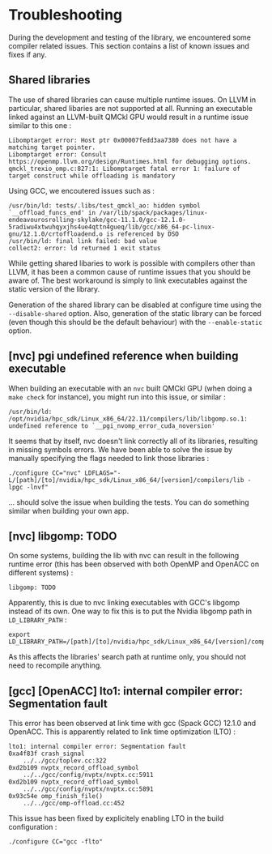 # Troubleshooting

During the development and testing of the library, we encountered some compiler related issues. This section contains a list of known issues and fixes if any. 


## Shared libraries 

The use of shared libraries can cause multiple runtime issues. On LLVM in particular, shared libaries are not supported at all. Running an executable linked against an LLVM-built QMCkl GPU would result in a runtime issue similar to this one : 

```
Libomptarget error: Host ptr 0x00007fedd3aa7380 does not have a matching target pointer.
Libomptarget error: Consult https://openmp.llvm.org/design/Runtimes.html for debugging options.
qmckl_trexio_omp.c:827:1: Libomptarget fatal error 1: failure of target construct while offloading is mandatory
```

Using GCC, we encoutered issues such as : 

```
/usr/bin/ld: tests/.libs/test_qmckl_ao: hidden symbol `__offload_funcs_end' in /var/lib/spack/packages/linux-endeavourosrolling-skylake/gcc-11.1.0/gcc-12.1.0-5radiwu4xtwuhqyxjhs4ue4qttn4gueq/lib/gcc/x86_64-pc-linux-gnu/12.1.0/crtoffloadend.o is referenced by DSO
/usr/bin/ld: final link failed: bad value
collect2: error: ld returned 1 exit status
```

While getting shared libaries to work is possible with compilers other than LLVM, it has been a common cause of runtime issues that you should be aware of. The best workaround is simply to link executables against the static version of the library. 

Generation of the shared library can be disabled at configure time using the `--disable-shared` option. Also, generation of the static library can be forced (even though this should be the default behaviour) with the `--enable-static` option.


## [nvc] pgi undefined reference when building executable

When building an executable with an `nvc` built QMCkl GPU (when doing a `make check` for instance), you might run into this issue, or similar : 

```
/usr/bin/ld: /opt/nvidia/hpc_sdk/Linux_x86_64/22.11/compilers/lib/libgomp.so.1: undefined reference to `__pgi_nvomp_error_cuda_noversion'
```

It seems that by itself, nvc doesn't link correctly all of its libraries, resulting in missing symbols errors. We have been able to solve the issue by manually specifying the flags needed to link those libraries  : 

```
./configure CC="nvc" LDFLAGS="-L/[path]/[to]/nvidia/hpc_sdk/Linux_x86_64/[version]/compilers/lib -lpgc -lnvf"
```

... should solve the issue when building the tests. You can do something similar when building your own app.


## [nvc] libgomp: TODO

On some systems, building the lib with nvc can result in the following runtime error (this has been observed with both OpenMP and OpenACC on different systems) : 

```
libgomp: TODO
```

Apparently, this is due to nvc linking executables with GCC's libgomp instead of its own. One way to fix this is to put the Nvidia libgomp path in `LD_LIBRARY_PATH` : 

```
export LD_LIBRARY_PATH=/[path]/[to]/nvidia/hpc_sdk/Linux_x86_64/[version]/compilers/lib:$LD_LIBRARY_PATH
```

As this affects the libraries' search path at runtime only, you should not need to recompile anything.


## [gcc] [OpenACC] lto1: internal compiler error: Segmentation fault

This error has been observed at link time with gcc (Spack GCC) 12.1.0 and OpenACC. This is apparently related to link time optimization (LTO) : 

```
lto1: internal compiler error: Segmentation fault
0xa4f83f crash_signal
	../../gcc/toplev.cc:322
0xd2b109 nvptx_record_offload_symbol
	../../gcc/config/nvptx/nvptx.cc:5911
0xd2b109 nvptx_record_offload_symbol
	../../gcc/config/nvptx/nvptx.cc:5891
0x93c54e omp_finish_file()
	../../gcc/omp-offload.cc:452
```

This issue has been fixed by explicitely enabling LTO in the build configuration : 

```
./configure CC="gcc -flto"
```
